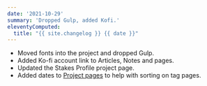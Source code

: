 ```yaml
---
date: '2021-10-29'
summary: 'Dropped Gulp, added Kofi.'
eleventyComputed:
  title: "{{ site.changelog }} {{ date }}"
---
```


* Moved fonts into the project and dropped Gulp.
* Added Ko-fi account link to Articles, Notes and pages.
* Updated the Stakes Profile project page.
* Added dates to [Project pages](/projects/) to help with sorting on tag pages.
